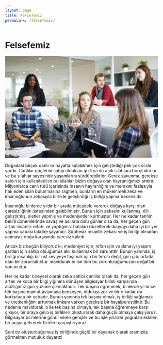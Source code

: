 ```yaml
---
layout: page
title: Felsefemiz
permalink: /felsefemiz/
---
```


<div class="block">
  <h1 class="text-3xl font-bold text-gray-800 mb-4">Felsefemiz</h1>

<img
    class="lg:h-60 md:h-36 w-full object-cover object-center rounded mb-4"
    src="/images/bg1.jpg"
    alt="blog"
  />

  <p class="leading-7 mb-2">
    Doğadaki birçok canlının hayatta kalabilmek için geliştirdiği pek çok silahı vardır. Canlılar güçlerini sahip oldukları gizli ya da açık silahlara borçludurlar ve bu silahlar sayesinde yaşamlarını sürdürebilirler. Gerek savunma, gerekse saldırı için kullanılabilen bu silahlar bizim doğaya olan hayranlığımızı arttırır.
    Milyonlarca canlı türü içerisinde insanın hayranlığını ve merakını fazlasıyla hak eden silah bulunmasına rağmen, bunların en mükemmeli zeka ve insanoğlunun zekasıyla birlikte geliştirdiği iş birliği yapma becerisidir.
  </p>

  <p class="leading-7 mb-2">
    İnsanoğlu binlerce yıldır bir arada mücadele vererek doğaya karşı olan çaresizliğinin üstesinden gelebilmiştir. Bunun için zekasını kullanmış, dili geliştirmiş, aletler yapmış ve medeniyetler kurmuştur. Her ne kadar tarihin belirli dönemlerinde savaş ve acılarla dolu günler olsa da, her geçen gün artan insanlık refahı ve yaptığımız hataları düzelterek dünyayı daha iyi bir yer yapma çabası takdire şayandır. Şüphesiz insanlık zekası ve iş birliği olmadan acımasız doğa karşısında çaresiz kalırdı.
  </p>

  <p class="leading-7 mb-2">
    Ancak biz bugün biliyoruz ki; medeniyet için, refah için ve daha iyi yaşam şartları için sahip olduğumuz aklı kullanmak bir zarurettir. Bunun yanında, iş birliği insanlığı bir üst seviyeye taşımak için bir tercih değil, gün gibi ortada olan bir zorunluluktur. <span class="text-mavidurak-700 font-bold">mavidurak.io</span> ise tüm bu zorunluluğumuzun doğal bir sonucudur.
  </p>

  <p class="leading-7 mb-2">
    Her ne kadar bireysel olarak zeka sahibi canlılar olsak da, her geçen gün artan ve koca bir bilgi yığınına dönüşen bilgisayar bilimi karşısında acizliğimiz gün yüzüne çıkmaktadır. Tek başına öğrenmek, binlerce yıl önce tek başına mamut avlamaya benzeyen, oldukça zor ve bir o kadar da korkutucu bir çabadır. Bunun yanında tek başına olmak, iş birliği sağlamak ve üretkenliğimi arttırmak imkanı varken gereksiz bir hayalperestliktir. Bu nedenle <span class="text-mavidurak-700 font-bold">mavidurak.io</span> ile tek başına olmaya, tek başına öğrenmeye karşı çıkıyor, bir araya gelip iş birlikleri oluşturarak daha güçlü olmaya çalışıyoruz. Bilgisayar bilimlerine gönül veren gençler ve bu işle yıllardır yoğrulan eskileri bir araya getirerek fikirleri çarpıştırıyoruz.
  </p>

  <p class="leading-7 mb-2">
    Seni de oluşturduğumuz iş birliğinde güçlü bir dayanak olarak aramızda görmekten mutluluk duyarız!
  </p>
</div>
